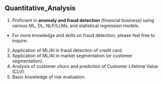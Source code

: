 ## Quantitative_Analysis

1. Proficient in **anomaly and fraud detection** (financial business) using various ML, DL, NLP/LLMs, and statistical regression models. <br>
- For more knowledge and skills on fraud detection, please feel free to inquire. <br>
2. Application of ML/AI in fraud detection of credit card. <br>
3. Application of ML/AI in market segmentation (or customer segmentation). <br>
4. Analysis of customer churn and prediction of Customer Lifetime Value (CLV). <br>
5. Basic knowledge of risk evaluation.

<br>
